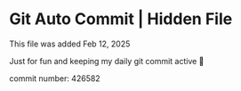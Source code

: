 # Git Auto Commit | Hidden File

This file was added Feb 12, 2025

Just for fun and keeping my daily git commit active 🤪

commit number: 426582
